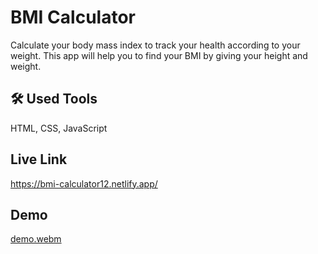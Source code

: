 
# BMI Calculator

Calculate your body mass index to track your health according to your weight. This app will help you to find your BMI by giving your height and weight.


## 🛠 Used Tools
HTML, CSS, JavaScript

## Live Link
https://bmi-calculator12.netlify.app/


## Demo

[demo.webm](https://user-images.githubusercontent.com/25426681/236815118-6affe455-8b0e-4afb-b155-256574be9a79.webm)
